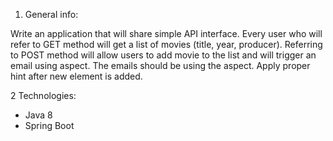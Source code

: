 1. General info:

Write an application that will share simple API interface. Every user who will refer to GET method will get a list of movies (title, year, producer). Referring to POST method will allow users to add movie to the list and will trigger an email using aspect. 
The emails should be using the aspect. Apply proper hint after new element is added. 

2 Technologies:

- Java 8
- Spring Boot

